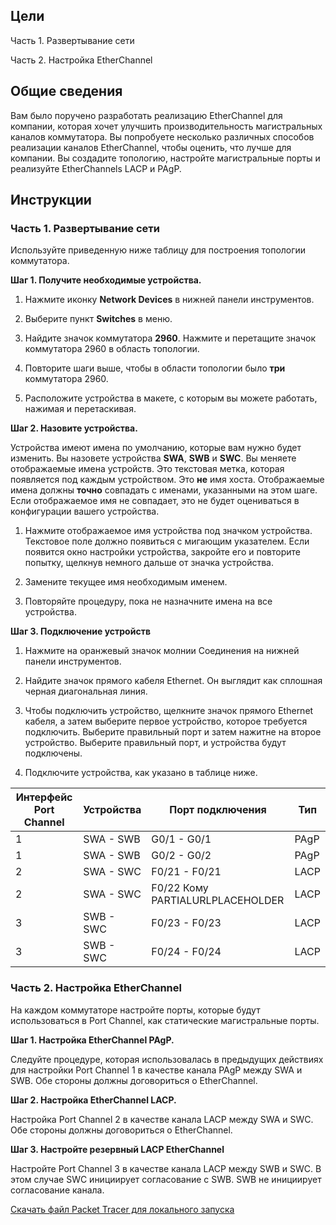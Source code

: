 ## Цели

Часть 1. Развертывание сети

Часть 2. Настройка EtherChannel

## Общие сведения

Вам было поручено разработать реализацию EtherChannel для компании, которая хочет улучшить производительность магистральных каналов коммутатора. Вы попробуете несколько различных способов реализации каналов EtherChannel, чтобы оценить, что лучше для компании. Вы создадите топологию, настройте магистральные порты и реализуйте EtherChannels LACP и PAgP.

## Инструкции

### Часть 1. Развертывание сети

Используйте приведенную ниже таблицу для построения топологии коммутатора.

**Шаг 1. Получите необходимые устройства.**

1.  Нажмите иконку **Network Devices** в нижней панели инструментов.

2.  Выберите пункт **Switches** в меню.

3.  Найдите значок коммутатора **2960**. Нажмите и перетащите значок коммутатора 2960 в область топологии.

4.  Повторите шаги выше, чтобы в области топологии было **три** коммутатора 2960.

5.  Расположите устройства в макете, с которым вы можете работать, нажимая и перетаскивая.

**Шаг 2. Назовите устройства.**

Устройства имеют имена по умолчанию, которые вам нужно будет изменить. Вы назовете устройства **SWA**, **SWB** и **SWC**. Вы меняете отображаемые имена устройств. Это текстовая метка, которая появляется под каждым устройством. Это **не** имя хоста. Отображаемые имена должны **точно** совпадать с именами, указанными на этом шаге. Если отображаемое имя не совпадает, это не будет оцениваться в конфигурации вашего устройства.

1.  Нажмите отображаемое имя устройства под значком устройства. Текстовое поле должно появиться с мигающим указателем. Если появится окно настройки устройства, закройте его и повторите попытку, щелкнув немного дальше от значка устройства.

2.  Замените текущее имя необходимым именем.

3.  Повторяйте процедуру, пока не назначните имена на все устройства.

**Шаг 3. Подключение устройств**

1. Нажмите на оранжевый значок молнии Соединения на нижней панели инструментов.

2. Найдите значок прямого кабеля Ethernet. Он выглядит как сплошная черная диагональная линия.

3. Чтобы подключить устройство, щелкните значок прямого Ethernet кабеля, а затем выберите первое устройство, которое требуется подключить. Выберите правильный порт и затем нажитне на второе устройство. Выберите правильный порт, и устройства будут подключены.

4. Подключите устройства, как указано в таблице ниже.

| Интерфейс Port Channel | Устройства | Порт подключения                 | Тип  |
|------------------------|------------|----------------------------------|------|
| 1                      | SWA - SWB  | G0/1 - G0/1                      | PAgP |
| 1                      | SWA - SWB  | G0/2 - G0/2                      | PAgP |
| 2                      | SWA - SWC  | F0/21 - F0/21                    | LACP |
| 2                      | SWA - SWC  | F0/22 Кому PARTIALURLPLACEHOLDER | LACP |
| 3                      | SWB - SWC  | F0/23 - F0/23                    | LACP |
| 3                      | SWB - SWC  | F0/24 - F0/24                    | LACP |

### Часть 2. Настройка EtherChannel

На каждом коммутаторе настройте порты, которые будут использоваться в Port Channel, как статические магистральные порты.

**Шаг 1. Настройка EtherChannel PAgP.**

Следуйте процедуре, которая использовалась в предыдущих действиях для настройки Port Channel 1 в качестве канала PAgP между SWA и SWB. Обе стороны должны договориться о EtherChannel.

**Шаг 2. Настройка EtherChannel LACP.**

Настройка Port Channel 2 в качестве канала LACP между SWA и SWC. Обе стороны должны договориться о EtherChannel.

**Шаг 3. Настройте резервный LACP EtherChannel**

Настройте Port Channel 3 в качестве канала LACP между SWB и SWC. В этом случае SWC инициирует согласование с SWB. SWB не инициирует согласование канала.

[Скачать файл Packet Tracer для локального запуска](./assets/6.4.1-lab.pka)

